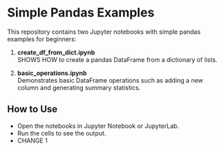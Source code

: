 # Simple Pandas Examples

This repository contains two Jupyter notebooks with simple pandas examples for beginners:

1. **create_df_from_dict.ipynb**  
   SHOWS HOW to create a pandas DataFrame from a dictionary of lists.

2. **basic_operations.ipynb**  
   Demonstrates basic DataFrame operations such as adding a new column and generating summary statistics.

## How to Use
- Open the notebooks in Jupyter Notebook or JupyterLab.
- Run the cells to see the output.
- CHANGE 1

